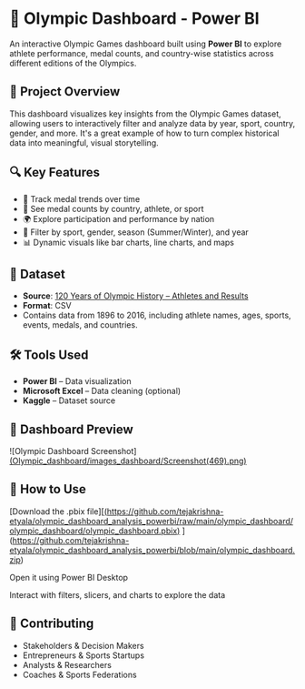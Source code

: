 # 🏅 Olympic Dashboard - Power BI

An interactive Olympic Games dashboard built using **Power BI** to explore athlete performance, medal counts, and country-wise statistics across different editions of the Olympics.

## 📌 Project Overview

This dashboard visualizes key insights from the Olympic Games dataset, allowing users to interactively filter and analyze data by year, sport, country, gender, and more. It's a great example of how to turn complex historical data into meaningful, visual storytelling.

## 🔍 Key Features

- 📅 Track medal trends over time  
- 🥇 See medal counts by country, athlete, or sport  
- 🌍 Explore participation and performance by nation  
- 🏃 Filter by sport, gender, season (Summer/Winter), and year  
- 📊 Dynamic visuals like bar charts, line charts, and maps  

## 📁 Dataset

- **Source**: [120 Years of Olympic History – Athletes and Results](https://www.kaggle.com/datasets/heesoo37/120-years-of-olympic-history-athletes-and-results)  
- **Format**: CSV  
- Contains data from 1896 to 2016, including athlete names, ages, sports, events, medals, and countries.

## 🛠️ Tools Used

- **Power BI** – Data visualization  
- **Microsoft Excel** – Data cleaning (optional)  
- **Kaggle** – Dataset source  

## 📸 Dashboard Preview

![Olympic Dashboard Screenshot][(Olympic_dashboard/images_dashboard/Screenshot(469).png)](https://github.com/tejakrishna-etyala/olympic_dashboard_analysis_powerbi/blob/main/images_dashboard/Screenshot%20(469).png)

## 🚀 How to Use
[Download the .pbix file][[(https://github.com/tejakrishna-etyala/olympic_dashboard_analysis_powerbi/raw/main/olympic_dashboard/olympic_dashboard/olympic_dashboard.pbix)](https://github.com/tejakrishna-etyala/olympic_dashboard_analysis_powerbi/blob/main/olympic_dashboard/olympic_dashboard.pbix)
](https://github.com/tejakrishna-etyala/olympic_dashboard_analysis_powerbi/blob/main/olympic_dashboard.zip)

Open it using Power BI Desktop

Interact with filters, slicers, and charts to explore the data

## 🤝 Contributing

- Stakeholders & Decision Makers  
- Entrepreneurs & Sports Startups  
- Analysts & Researchers  
- Coaches & Sports Federations

